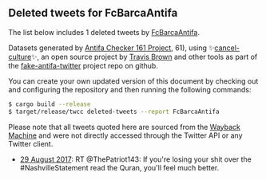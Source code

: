 ## Deleted tweets for FcBarcaAntifa

The list below includes 1 deleted tweets by
[FcBarcaAntifa](https://twitter.com/FcBarcaAntifa).



Datasets generated by [Antifa Checker 161 Project](https://twitter.com/antifacheck161), 61), using ✨[cancel-culture](https://github.com/travisbrown/cancel-culture)✨, an open source project by 
[Travis Brown](https://twitter.com/travisbrown) and other tools as part of the 
[fake-antifa-twitter](https://github.com/antifacheck161/fake-antifa-twitter) project repo on github.

You can create your own updated version of this document by checking out and configuring the
repository and then running the following commands:

```bash
$ cargo build --release
$ target/release/twcc deleted-tweets --report FcBarcaAntifa
```

Please note that all tweets quoted here are sourced from the
[Wayback Machine](https://web.archive.org) and were not directly accessed through the Twitter API or
any Twitter client.

* [29 August 2017](https://web.archive.org/web/20170829234710/https://twitter.com/FcBarcaAntifa/status/902679047968305153): RT @ThePatriot143: If you're losing your shit over the #NashvilleStatement read the Quran, you'll feel much better. <!--902679047968305153-->
